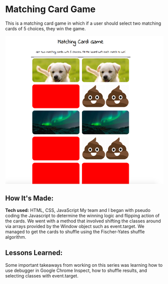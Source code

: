 # Matching Card Game
This is a matching card game in which if a user should select two matching cards of 5 choices, they win the game.

![alt tag](images/matching-card.png)

## How It's Made:

**Tech used:** HTML, CSS, JavaScript
My team and I began with pseudo coding the Javascript to determine the winning logic and flipping action of the cards. We went with a method that involved shifting the classes around via arrays provided by the Window object such as event.target. We managed to get the cards to shuffle using the Fischer-Yates shuffle algorithm.


## Lessons Learned:

Some important takeaways from working on this series was learning how to use debugger in Google Chrome Inspect, how to shuffle results, and selecting classes with event.target.

